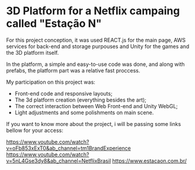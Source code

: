 # 3D Platform for a Netflix campaing called "Estação N"

For this project conception, it was used REACT.js for the main page, AWS services for back-end and storage purpouses and Unity for the games and the 3D platform itself.

In the platform, a simple and easy-to-use code was done, and along with prefabs, the platform part was a relative fast proccess.

My participation on this project was:
- Front-end code and responsive layouts;
- The 3d platform creation (everything besides the art);
- The correct interaction between Web Front-end and Unity WebGL;
- Light adjustments and some polishments on main scene.

If you want to know more about the project, i will be passing some links bellow for your access:

https://www.youtube.com/watch?v=oFb853xExT0&ab_channel=tm1BrandExperience
https://www.youtube.com/watch?v=5nL4Gse3dy8&ab_channel=NetflixBrasil
https://www.estacaon.com.br/